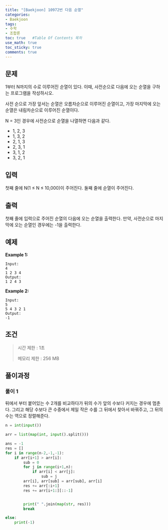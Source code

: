 ```yaml
---
title: "[Baekjoon] 10972번 다음 순열"
categories: 
- Baekjoon
tags:
- 수학
- 조합론
toc: true   #Table Of Contents 목차 
use_math: true
toc_sticky: true
comments: true
---
```


## 문제

1부터 N까지의 수로 이루어진 순열이 있다. 이때, 사전순으로 다음에 오는 순열을 구하는 프로그램을 작성하시오.

사전 순으로 가장 앞서는 순열은 오름차순으로 이루어진 순열이고, 가장 마지막에 오는 순열은 내림차순으로 이루어진 순열이다.

N = 3인 경우에 사전순으로 순열을 나열하면 다음과 같다.

- 1, 2, 3
- 1, 3, 2
- 2, 1, 3
- 2, 3, 1
- 3, 1, 2
- 3, 2, 1

## 입력

첫째 줄에 N(1 ≤ N ≤ 10,000)이 주어진다. 둘째 줄에 순열이 주어진다.

## 출력

첫째 줄에 입력으로 주어진 순열의 다음에 오는 순열을 출력한다. 만약, 사전순으로 마지막에 오는 순열인 경우에는 -1을 출력한다.

## 예제

**Example 1:**

```
Input: 
4
1 2 3 4 
Output: 
1 2 4 3
```

**Example 2:**

```
Input:
5
5 4 3 2 1
Output:
-1
```

## 조건

> 시간 제한 : 1초
>
> 메모리 제한 : 256 MB

## 풀이과정

### 풀이 1

뒤에서 부터 붙어있는 수 2개를 비교하다가 뒤의 수가 앞의 수보다 커지는 경우에 멈춘다. 그리고 해당 수보다 큰 수중에서 제일 작은 수를 그 뒤에서 찾아서 바꿔주고, 그 뒤의 수는 역으로 정렬해준다.

```python
n = int(input())

arr = list(map(int, input().split()))

ans = -1
res = []
for i in range(n-2,-1,-1):
    if arr[i+1] > arr[i]:
        sub = 0
        for j in range(i+1,n):
            if arr[i] < arr[j]:
                sub = j
        arr[i], arr[sub] = arr[sub], arr[i]
        res += arr[:i+1]
        res += arr[i+1:][::-1]


        print(" ".join(map(str, res)))
        break

else:
    print(-1)
```



